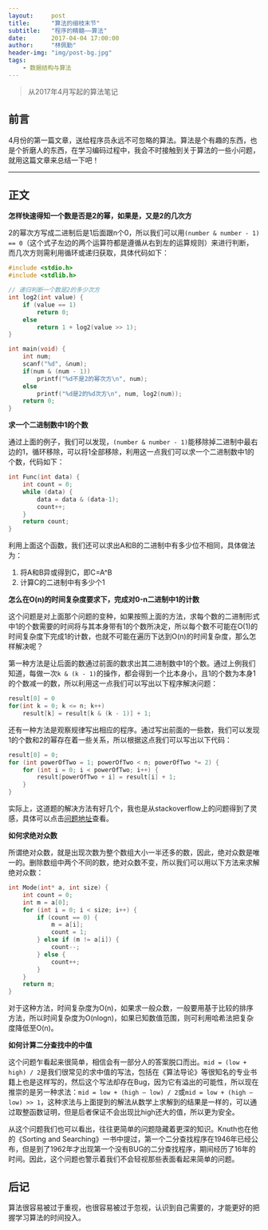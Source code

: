 ```yaml
---
layout:     post
title:      "算法的细枝末节"
subtitle:   "程序的精髓——算法"
date:       2017-04-04 17:00:00
author:     "林佩勤"
header-img: "img/post-bg.jpg"
tags:
    - 数据结构与算法
---
```


> 从2017年4月写起的算法笔记


## 前言

4月份的第一篇文章，送给程序员永远不可忽略的算法。算法是个有趣的东西，也是个折磨人的东西，在学习编码过程中，我会不时接触到关于算法的一些小问题，就用这篇文章来总结一下吧！

---

## 正文

**怎样快速得知一个数是否是2的幂，如果是，又是2的几次方**

2的幂次方写成二进制后是1后面跟n个0，所以我们可以用`(number & number - 1) == 0`（这个式子左边的两个运算符都是遵循从右到左的运算规则）来进行判断，而几次方则需利用循环或递归获取，具体代码如下：

```c
#include <stdio.h>
#include <stdlib.h>

// 递归判断一个数是2的多少次方
int log2(int value) {
    if (value == 1)
        return 0;
    else
        return 1 + log2(value >> 1);
}

int main(void) {
    int num;
    scanf("%d", &num);
    if(num & (num - 1))
        printf("%d不是2的幂次方\n", num);
    else
        printf("%d是2的%d次方\n", num, log2(num));
    return 0;
}
```

**求一个二进制数中1的个数**

通过上面的例子，我们可以发现，`(number & number - 1)`能移除掉二进制中最右边的1，循环移除，可以将1全部移除，利用这一点我们可以求一个二进制数中1的个数，代码如下：

```c
int Func(int data) { 
    int count = 0;  
    while (data) {  
        data = data & (data-1);  
        count++;  
    }  
    return count;  
}
```

利用上面这个函数，我们还可以求出A和B的二进制中有多少位不相同，具体做法为：

1. 将A和B异或得到C，即C=A^B
2. 计算C的二进制中有多少个1

**怎么在O(n)的时间复杂度要求下，完成对0-n二进制中1的计数**

这个问题是对上面那个问题的变种，如果按照上面的方法，求每个数的二进制形式中1的个数需要的时间将与其本身带有1的个数所决定，所以每个数不可能在O(1)的时间复杂度下完成1的计数，也就不可能在遍历下达到O(n)的时间复杂度，那么怎样解决呢？

第一种方法是让后面的数通过前面的数求出其二进制数中1的个数。通过上例我们知道，每做一次`k & (k - 1)`的操作，都会得到一个比本身小，且1的个数为本身1的个数减一的数，所以利用这一点我们可以写出以下程序解决问题：

```c
result[0] = 0
for(int k = 0; k <= n; k++)
    result[k] = result[k & (k - 1)] + 1;
```

还有一种方法是观察规律写出相应的程序。通过写出前面的一些数，我们可以发现1的个数和2的幂存在着一些关系，所以根据这点我们可以写出以下代码：

```c
result[0] = 0;
for (int powerOfTwo = 1; powerOfTwo < n; powerOfTwo *= 2) {
    for (int i = 0; i < powerOfTwo; i++) {
        result[powerOfTwo + i] = result[i] + 1;
    }
}
```

实际上，这道题的解决方法有好几个，我也是从stackoverflow上的问题得到了灵感，具体可以点击[问题地址](http://stackoverflow.com/questions/43007574/how-to-count-the-number-of-1-bits-set-in-0-1-2-n-in-on-time)查看。

**如何求绝对众数**

所谓绝对众数，就是出现次数为整个数组大小一半还多的数，因此，绝对众数是唯一的。删除数组中两个不同的数，绝对众数不变，所以我们可以用以下方法来求解绝对众数：

```c
int Mode(int* a, int size) {
    int count = 0;
    int m = a[0];
    for (int i = 0; i < size; i++) {
        if (count == 0) {
            m = a[i];
            count = 1;
        } else if (m != a[i]) {
            count--;
        } else {
            count++;
        }
    }
    return m;
}
```

对于这种方法，时间复杂度为O(n)，如果求一般众数，一般要用基于比较的排序方法，所以时间复杂度为O(nlogn)，如果已知数值范围，则可利用哈希法把复杂度降低至O(n)。

**如何计算二分查找中的中值**

这个问题乍看起来很简单，相信会有一部分人的答案脱口而出。`mid = (low + high) / 2`是我们很常见的求中值的写法，包括在《算法导论》等很知名的专业书籍上也是这样写的，然后这个写法却存在Bug，因为它有溢出的可能性，所以现在推崇的是另一种求法：`mid = low + (high – low) / 2`或`mid = low + (high – low) >> 1`，这种求法与上面提到的解法从数学上求解到的结果是一样的，可以通过取整函数证明，但是后者保证不会出现比high还大的值，所以更为安全。

从这个问题我们也可以看出，往往更简单的问题隐藏着更深的知识。Knuth也在他的《Sorting and Searching》一书中提过，第一个二分查找程序在1946年已经公布，但是到了1962年才出现第一个没有BUG的二分查找程序，期间经历了16年的时间。因此，这个问题也警示着我们不会轻视那些表面看起来简单的问题。

## 后记

算法很容易被过于重视，也很容易被过于忽视，认识到自己需要的，才能更好的把握学习算法的时间投入。


